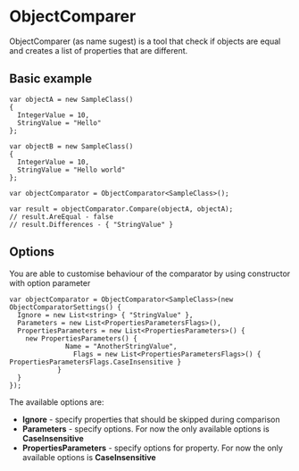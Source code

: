 # ObjectComparer

ObjectComparer (as name sugest) is a tool that check if objects are equal and creates a list of properties that are different.

## Basic example

    var objectA = new SampleClass()
    {
      IntegerValue = 10,
      StringValue = "Hello"
    };

    var objectB = new SampleClass()
    {
      IntegerValue = 10,
      StringValue = "Hello world"
    };

    var objectComparator = ObjectComparator<SampleClass>();

    var result = objectComparator.Compare(objectA, objectA);
    // result.AreEqual - false
    // result.Differences - { "StringValue" }
      
## Options

You are able to customise behaviour of the comparator by using constructor with option parameter

    var objectComparator = ObjectComparator<SampleClass>(new ObjectComparatorSettings() {
      Ignore = new List<string> { "StringValue" },
	  Parameters = new List<PropertiesParametersFlags>(),
      PropertiesParameters = new List<PropertiesParameters>() {
        new PropertiesParameters() {
				  Name = "AnotherStringValue",
					Flags = new List<PropertiesParametersFlags>() { PropertiesParametersFlags.CaseInsensitive }
				}
      }
    });
    
The available options are:

* **Ignore** - specify properties that should be skipped during comparison
* **Parameters** - specify options. For now the only available options is **CaseInsensitive**
* **PropertiesParameters** - specify options for property. For now the only available options is **CaseInsensitive**

